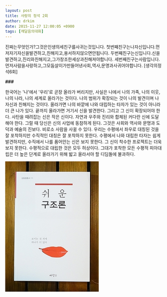 ```yaml
---
layout: post
title: 사랑의 정석 2회
author: drkim
date: 2015-11-27 12:00:05 +0900
tags: [깨달음의대화]
---
```

진짜는무엇인가?그것은인생의세친구를사귀는것입니다. 첫번째친구는나자신입니다.먼저자기자신을발견하고,친해지고,용서하지않으면안됩니다. 두번째친구는신입니다.신을발견하고,진리와친해지고,그가창조한세상과친해져야합니다. 세번째친구는사람입니다.먼저사람을사랑하고,그모둠살이가만들어낸사회,역사,문명과사귀어야합니다. [생각의정석6회] 

  


 
  **###**

  


한국어는 '나'에서 '우리'로 곧장 올라가 버리지만, 사실은 나에서 나의 가족, 나의 이웃, 나의 나라, 나의 세계로 올라가는 것이다. 나의 범위가 확장되는 것이 나의 발견이며 나 자신과 친해지는 것이다. 올라가면 나의 바깥에 나와 대립하는 타자가 있는 것이 아니라 더 큰 나가 있다. 끝까지 올라가면 거기서 신을 발견한다. 그리고 그 신이 확장되어야 한다. 사탄을 때려잡는 신은 작은 신이다. 자연과 우주와 진리와 합체된 커다란 신에 도달해야 한다. 그럴 때 당신은 신의 사업에 동참하게 된다. 그것은 사회와 역사와 문명과 도덕과 예술의 진보다. 비로소 사람을 사귈 수 있다. 우리는 수평에서 좌우로 대칭된 것을 잘 포착하지만 수직적인 대칭은 잘 포착하지 못한다. 수평에서 나와 대립한 타자는 쉽게 발견하지만, 수직에서 나를 품어안는 신은 보지 못한다. 그 신이 착수한 프로젝트는 더욱 보지 못한다. 수평적으로 대립한 것은 모두 허상이다. 그대가 포착한 모든 수평적 피아대립은 더 높은 단계로 올라가기 위해 밟고 올라서야 할 디딤돌에 불과하다. 

  


  



 
![](/files/attach/images/198/692/642/DSC01488.JPG)